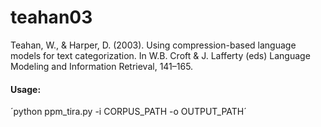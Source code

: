 # teahan03
Teahan, W., &amp; Harper, D. (2003). Using compression-based language models for text categorization. In W.B. Croft &amp; J. Lafferty (eds) Language Modeling and Information Retrieval, 141–165.
#### Usage:
´python ppm_tira.py -i CORPUS_PATH -o OUTPUT_PATH´
